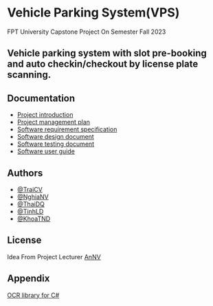 
# Vehicle Parking System(VPS)

FPT University Capstone Project On Semester Fall 2023

## Vehicle parking system with slot pre-booking and auto checkin/checkout by license plate scanning.
## Documentation

- [Project introduction](https://docs.google.com/document/d/1oa_-E9jbaJ4tBAwi7yvuEFiqyOprJZZ5V8gwzGGpqJk/edit?usp=drive_link)
- [Project management plan](https://docs.google.com/document/d/1ZPdaoNOGhJFvuc70ePTcI23r4R_s66n4_mJtjFR0P2g/edit?usp=drive_link)
- [Software requirement specification](https://docs.google.com/document/d/1GMQ2ut-u-R62eAnDQSJqfGkcShFaMY_EZ7UIikcZJ3Q/edit?usp=drive_link)
- [Software design document](https://docs.google.com/document/d/1J0hNFHbctqo6T3iH_uzIIQuUJbFreZsIRElNeVC-bB4/edit?usp=drive_link)
- [Software testing document](https://docs.google.com/document/d/1NnHaHXI-mJMxb-jHthzrjCIVfoQXHwGnpN_UioEzmAA/edit?usp=drive_link)
- [Software user guide](https://docs.google.com/document/d/13sIeq1lNHfR12LUclZ3oF9U9BrG30ykR/edit?usp=drive_link&ouid=110240617124976968124&rtpof=true&sd=true)


## Authors

- [@TraiCV](https://github.com/chuvantrai)
- [@NghiaNV](https://github.com/nghia3081)
- [@ThaiDQ](https://github.com/quang-thai05)
- [@TinhLD](https://github.com/TinhLeDanh)
- [@KhoaTND](https://github.com/khoatndhe153511)

## License

Idea From Project Lecturer [AnNV](https://)


## Appendix

[OCR library for C#](https://ironsoftware.com/csharp/ocr/)


